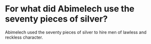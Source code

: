 # For what did Abimelech use the seventy pieces of silver?

Abimelech used the seventy pieces of silver to hire men of lawless and reckless character.
